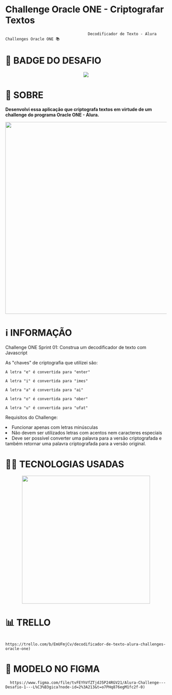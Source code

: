  # Challenge Oracle ONE - Criptografar Textos
                                        Decodificador de Texto - Alura Challenges Oracle ONE 📚
                                                   
# 🥇 **BADGE DO DESAFIO**    

<p align="center">
<img src="https://user-images.githubusercontent.com/113942221/211217982-96949eba-c20f-4b3c-9f69-f10380be369f.png">
</p>


# 🔎 **SOBRE**
                                              
<p><strong>Desenvolvi essa aplicação que criptografa textos em virtude de um challenge do programa Oracle ONE - Alura.</strong><p>

<p align="center">
<img width="800" height="600" src="https://user-images.githubusercontent.com/113942221/211217324-084d3007-ddf9-40a6-8107-f8da7c83a61f.png">
</p>




# ℹ️ **INFORMAÇÃO**

Challenge ONE Sprint 01: Construa um decodificador de texto com Javascript 

As "chaves" de criptografia que utilizei são:

`A letra "e" é convertida para "enter"`

`A letra "i" é convertida para "imes"`

`A letra "a" é convertida para "ai"`

`A letra "o" é convertida para "ober"`

`A letra "u" é convertida para "ufat"`

Requisitos do Challenge:

<li>Funcionar apenas com letras minúsculas</li>

<li>Não devem ser utilizados letras com acentos nem caracteres especiais</li>

<li>Deve ser possível converter uma palavra para a versão criptografada e também retornar uma palavra criptografada para a versão original.</li>




# 👩‍💻 **TECNOLOGIAS USADAS**

<p align="center">
<img width="400" src="https://user-images.githubusercontent.com/113942221/211216650-01e41705-7f17-47c6-b761-e283227a2bdf.png">
</p>


# 📊 **TRELLO**
                               https://trello.com/b/EmUFmjCv/decodificador-de-texto-alura-challenges-oracle-one)


# 🎨 **MODELO NO FIGMA**
      https://www.figma.com/file/tvFEYhVfZTjdJ5P24RGV21/Alura-Challenge---Desafio-1---L%C3%B3gica?node-id=2%3A213&t=o7PHq876egM1fc2f-0)
